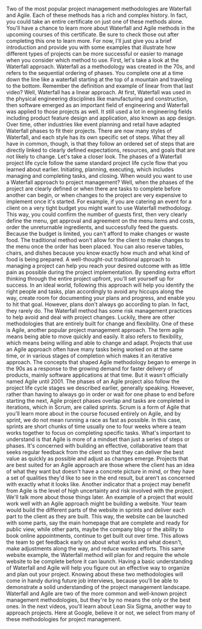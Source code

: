 Two of the most popular project management methodologies are Waterfall and
Agile. Each of these methods has a rich and complex history. In fact, you could
take an entire certificate on just one of these methods alone. You'll have a
chance to learn more about Waterfall and Agile methods in the upcoming courses
of this certificate. Be sure to check those out after completing this one to
learn more. For now, I'll just give you a brief introduction and provide you
with some examples that illustrate how different types of projects can be more
successful or easier to manage when you consider which method to use. First,
let's take a look at the Waterfall approach. Waterfall as a methodology was
created in the 70s, and refers to the sequential ordering of phases. You
complete one at a time down the line like a waterfall starting at the top of a
mountain and traveling to the bottom. Remember the definition and example of
linear from that last video? Well, Waterfall has a linear approach. At first,
Waterfall was used in the physical engineering disciplines like manufacturing
and construction, then software emerged as an important field of engineering and
Waterfall was applied to those projects as well. It still used a lot in
engineering fields including product feature design and application, also known
as app design. Over time, other industries like event planning and retail have
adapted Waterfall phases to fit their projects. There are now many styles of
Waterfall, and each style has its own specific set of steps. What they all have
in common, though, is that they follow an ordered set of steps that are directly
linked to clearly defined expectations, resources, and goals that are not likely
to change. Let's take a closer look. The phases of a Waterfall project life
cycle follow the same standard project life cycle flow that you learned about
earlier. Initiating, planning, executing, which includes managing and completing
tasks, and closing. When would you want to use a Waterfall approach to project
management? Well, when the phases of the project are clearly defined or when
there are tasks to complete before another can begin, or when changes to the
project are very expensive to implement once it's started. For example, if you
are catering an event for a client on a very tight budget you might want to use
Waterfall methodology. This way, you could confirm the number of guests first,
then very clearly define the menu, get approval and agreement on the menu items
and costs, order the unreturnable ingredients, and successfully feed the guests.
Because the budget is limited, you can't afford to make changes or waste food.
The traditional method won't allow for the client to make changes to the menu
once the order has been placed. You can also reserve tables, chairs, and dishes
because you know exactly how much and what kind of food is being prepared. A
well-thought-out traditional approach to managing a project can help you reach
your desired outcome with as little pain as possible during the project
implementation. By spending extra effort thinking through the entire project
upfront, you'll set yourself up for success. In an ideal world, following this
approach will help you identify the right people and tasks, plan accordingly to
avoid any hiccups along the way, create room for documenting your plans and
progress, and enable you to hit that goal. However, plans don't always go
according to plan. In fact, they rarely do. The Waterfall method has some risk
management practices to help avoid and deal with project changes. Luckily, there
are other methodologies that are entirely built for change and flexibility. One
of these is Agile, another popular project management approach. The term agile
means being able to move quickly and easily. It also refers to flexibility,
which means being willing and able to change and adapt. Projects that use an
Agile approach often have many tasks being worked on at the same time, or in
various stages of completion which makes it an iterative approach. The concepts
that shaped Agile methodology began to emerge in the 90s as a response to the
growing demand for faster delivery of products, mainly software applications at
that time. But it wasn't officially named Agile until 2001. The phases of an
Agile project also follow the project life cycle stages we described earlier,
generally speaking. However, rather than having to always go in order or wait
for one phase to end before starting the next, Agile project phases overlap and
tasks are completed in iterations, which in Scrum, are called sprints. Scrum is
a form of Agile that you'll learn more about in the course focused entirely on
Agile, and by sprint, we do not mean running a race as fast as possible. In this
case, sprints are short chunks of time usually one to four weeks where a team
works together to focus on completing specific tasks. What's important to
understand is that Agile is more of a mindset than just a series of steps or
phases. It's concerned with building an effective, collaborative team that seeks
regular feedback from the client so that they can deliver the best value as
quickly as possible and adjust as changes emerge. Projects that are best suited
for an Agile approach are those where the client has an idea of what they want
but doesn't have a concrete picture in mind, or they have a set of qualities
they'd like to see in the end result, but aren't as concerned with exactly what
it looks like. Another indicator that a project may benefit from Agile is the
level of high uncertainty and risk involved with the project. We'll talk more
about those things later. An example of a project that would work well with an
Agile approach might be building a website. Your team would build the different
parts of the website in sprints and deliver each part to the client as they are
built. This way, the website can be launched with some parts, say the main
homepage that are complete and ready for public view, while other parts, maybe
the company blog or the ability to book online appointments, continue to get
built out over time. This allows the team to get feedback early on about what
works and what doesn't, make adjustments along the way, and reduce wasted
efforts. This same website example, the Waterfall method will plan for and
require the whole website to be complete before it can launch. Having a basic
understanding of Waterfall and Agile will help you figure out an effective way
to organize and plan out your project. Knowing about these two methodologies
will come in handy during future job interviews, because you'll be able to
demonstrate a solid understanding of the project management landscape. Waterfall
and Agile are two of the more common and well-known project management
methodologies, but they're by no means the only or the best ones. In the next
videos, you'll learn about Lean Six Sigma, another way to approach projects.
Here at Google, believe it or not, we select from many of these methodologies
for project management.